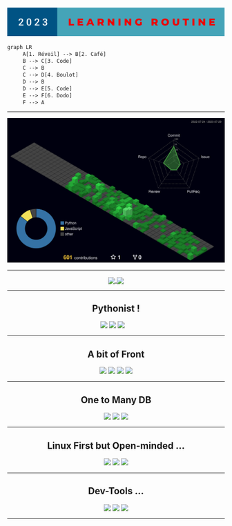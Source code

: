<p align="center">
  <img src="routine.svg">
</p>


```mermaid
graph LR
     A[1. Réveil] --> B[2. Café]
     B --> C[3. Code]
     C --> B
     C --> D[4. Boulot]
     D --> B
     D --> E[5. Code]
     E --> F[6. Dodo]
     F --> A
```


---------

![](profile-3d-contrib/profile-night-green.svg)


-----------


<p align=center>
<a href="https://streak-stats.demolab.com/?user=LGD-P&theme=radical">
  <img height=200 align="center" src="https://streak-stats.demolab.com/?user=LGD-P&theme=radical" />
</a>
<a href="https://github-readme-stats.vercel.app/api/top-langs/?username=LGD-P&theme=radical">
  <img height=200 align="center" src="https://github-readme-stats.vercel.app/api/top-langs/?username=LGD-P&theme=radical" />
</a>
</p>

----------

<h2 align=center> Pythonist !</h2>
<p align=center >
  <img src= "https://cdn.jsdelivr.net/gh/devicons/devicon/icons/python/python-original-wordmark.svg" width="60">
  <img src= "https://cdn.jsdelivr.net/gh/devicons/devicon/icons/django/django-plain-wordmark.svg" width="60">
  <img src= "https://cdn.jsdelivr.net/gh/devicons/devicon/icons/selenium/selenium-original.svg" width="60">    
</p>

----------

<h2 align=center> A bit of Front </h2>
<p align=center>
  <img src= "https://cdn.jsdelivr.net/gh/devicons/devicon/icons/javascript/javascript-original.svg" width="60">
  <img src= "https://cdn.jsdelivr.net/gh/devicons/devicon/icons/html5/html5-original.svg" width="60">
  <img src= "https://cdn.jsdelivr.net/gh/devicons/devicon/icons/css3/css3-original.svg" width="60">
  <img src="https://cdn.jsdelivr.net/gh/devicons/devicon/icons/bootstrap/bootstrap-original-wordmark.svg"  width=60/>
</p>

----------

<h2 align=center> One to Many DB  </h2>
<p align=center>
  <img src="https://cdn.jsdelivr.net/gh/devicons/devicon/icons/sqlite/sqlite-original-wordmark.svg"  width=100>
  <img src="https://cdn.jsdelivr.net/gh/devicons/devicon/icons/postgresql/postgresql-original-wordmark.svg" width="85">
  <img src="https://cdn.jsdelivr.net/gh/devicons/devicon/icons/mysql/mysql-original-wordmark.svg" width=90/>
</p>

----------

<h2 align=center> Linux First but Open-minded ...</h2>
<p align=center>
  <img src= "https://cdn.jsdelivr.net/gh/devicons/devicon/icons/linux/linux-original.svg" width="60">
  <imd src= 'https://soshace.com/wp-content/uploads/2021/01/879-png-3.png' width=60/>
  <img src="https://cdn.jsdelivr.net/gh/devicons/devicon/icons/windows8/windows8-original.svg" width =60/>
  <img src="https://cdn.jsdelivr.net/gh/devicons/devicon/icons/apple/apple-original.svg"  width=60/>  
</p>

----------

<h2 align=center> Dev-Tools ...</h2>
  <p align=center>
  <img src="https://cdn.jsdelivr.net/gh/devicons/devicon/icons/vscode/vscode-original-wordmark.svg"  width =60/>
  <img src= "https://cdn.jsdelivr.net/gh/devicons/devicon/icons/git/git-original.svg" width="60">
  <img src= "https://cdn.jsdelivr.net/gh/devicons/devicon/icons/bash/bash-original.svg" width="60">
</p>

----------



